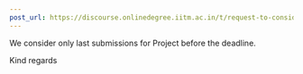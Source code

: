 ```yaml
---
post_url: https://discourse.onlinedegree.iitm.ac.in/t/request-to-consider-my-last-submission-for-tds-project-1/167410/2
---
```

We consider only last submissions for Project before the deadline.

Kind regards